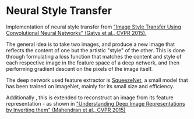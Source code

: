 # Neural Style Transfer

Implementation of neural style transfer from ["Image Style Transfer Using Convolutional Neural Networks" (Gatys et al., CVPR 2015).](https://openaccess.thecvf.com/content_cvpr_2016/papers/Gatys_Image_Style_Transfer_CVPR_2016_paper.pdf)

The general idea is to take two images, and produce a new image that reflects the content of one but the artistic "style" of the other. This is done through formulating a loss function that matches the content and style of each respective image in the feature space of a deep network, and then performing gradient descent on the pixels of the image itself.

The deep network used feature extractor is [SqueezeNet](https://arxiv.org/abs/1602.07360), a small model that has been trained on ImageNet, mainly for its small size and efficiency.

Additionally , this is extended to reconstruct an image from its feature representation - as shown in ["Understanding Deep Image Representations by Inverting them" (Mahendran et al., CVPR 2015)](https://arxiv.org/abs/1412.0035)
